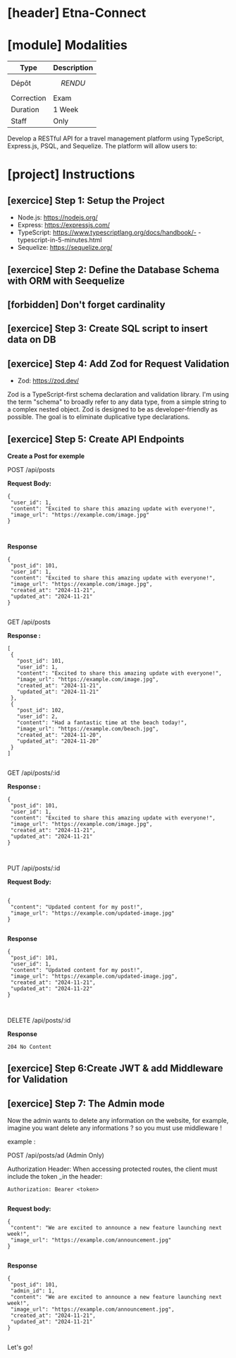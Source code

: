 # [header] Etna-Connect

# [module] Modalities

| Type | Description |
| - | - |
| Dépôt | $$RENDU$$ |
| Correction | Exam |
| Duration | 1 Week |
| Staff | Only |


Develop a RESTful API for a travel management platform using TypeScript, Express.js, PSQL, and Sequelize. The platform will allow users to:


# [project] Instructions

## [exercice] Step 1: Setup the Project
- Node.js: https://nodejs.org/
- Express: https://expressjs.com/
- TypeScript: https://www.typescriptlang.org/docs/handbook/- - typescript-in-5-minutes.html
- Sequelize: https://sequelize.org/

## [exercice] Step 2: Define the Database Schema with ORM with Seequelize 
## [forbidden] Don't forget cardinality

## [exercice] Step 3: Create SQL script to insert data on DB 

## [exercice] Step 4: Add Zod for Request Validation
- Zod: https://zod.dev/

Zod is a TypeScript-first schema declaration and validation library. I'm using the term "schema" to broadly refer to any data type, from a simple string to a complex nested object. Zod is designed to be as developer-friendly as possible. The goal is to eliminate duplicative type declarations.

## [exercice] Step 5: Create API Endpoints

**Create a Post for exemple**

POST /api/posts

**Request Body:**
```
{
 "user_id": 1,
 "content": "Excited to share this amazing update with everyone!",
 "image_url": "https://example.com/image.jpg"
}



```

**Response**
```
{
 "post_id": 101,
 "user_id": 1,
 "content": "Excited to share this amazing update with everyone!",
 "image_url": "https://example.com/image.jpg",
 "created_at": "2024-11-21",
 "updated_at": "2024-11-21"
}


```


GET /api/posts

**Response :**
```
[
 {
   "post_id": 101,
   "user_id": 1,
   "content": "Excited to share this amazing update with everyone!",
   "image_url": "https://example.com/image.jpg",
   "created_at": "2024-11-21",
   "updated_at": "2024-11-21"
 },
 {
   "post_id": 102,
   "user_id": 2,
   "content": "Had a fantastic time at the beach today!",
   "image_url": "https://example.com/beach.jpg",
   "created_at": "2024-11-20",
   "updated_at": "2024-11-20"
 }
]


```

GET /api/posts/:id



**Response :**
```
{
 "post_id": 101,
 "user_id": 1,
 "content": "Excited to share this amazing update with everyone!",
 "image_url": "https://example.com/image.jpg",
 "created_at": "2024-11-21",
 "updated_at": "2024-11-21"
}



```

PUT /api/posts/:id


**Request Body:**

```
 
{
 "content": "Updated content for my post!",
 "image_url": "https://example.com/updated-image.jpg"
}


```
**Response**

```
{
 "post_id": 101,
 "user_id": 1,
 "content": "Updated content for my post!",
 "image_url": "https://example.com/updated-image.jpg",
 "created_at": "2024-11-21",
 "updated_at": "2024-11-22"
}



```

DELETE /api/posts/:id

**Response**
```
204 No Content
```

## [exercice] Step 6:Create JWT & add Middleware for Validation

## [exercice] Step 7: The Admin mode

Now the admin wants to delete any information on the website, for example, imagine you want delete any informations ? so you must use middleware !


example :

POST /api/posts/ad (Admin Only)

Authorization Header: When accessing protected routes, the client must include the token _in the header:
```
Authorization: Bearer <token>


```

**Request body:**
```
{
 "content": "We are excited to announce a new feature launching next week!",
 "image_url": "https://example.com/announcement.jpg"
}


```


**Response**

```
{
 "post_id": 101,
 "admin_id": 1,
 "content": "We are excited to announce a new feature launching next week!",
 "image_url": "https://example.com/announcement.jpg",
 "created_at": "2024-11-21",
 "updated_at": "2024-11-21"
}


```

Let's go!










